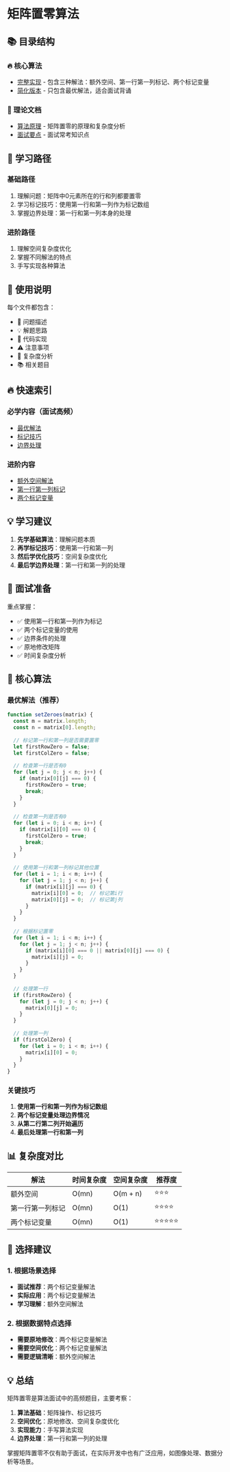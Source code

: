 # 矩阵置零算法

## 📚 目录结构

### 🔥 核心算法
- [完整实现](./setZeroes.js) - 包含三种解法：额外空间、第一行第一列标记、两个标记变量
- [简化版本](./simple-setZeroes.js) - 只包含最优解法，适合面试背诵

### 📖 理论文档
- [算法原理](./README.md) - 矩阵置零的原理和复杂度分析
- [面试要点](./interview-points.md) - 面试常考知识点

## 🎯 学习路径

### 基础路径
1. 理解问题：矩阵中0元素所在的行和列都要置零
2. 学习标记技巧：使用第一行和第一列作为标记数组
3. 掌握边界处理：第一行和第一列本身的处理

### 进阶路径
1. 理解空间复杂度优化
2. 掌握不同解法的特点
3. 手写实现各种算法

## 📝 使用说明

每个文件都包含：
- 📖 问题描述
- 💡 解题思路
- 🔧 代码实现
- ⚠️ 注意事项
- 🚀 复杂度分析
- 📚 相关题目

## 🔥 快速索引

### 必学内容（面试高频）
- [最优解法](./simple-setZeroes.js)
- [标记技巧](./simple-setZeroes.js)
- [边界处理](./simple-setZeroes.js)

### 进阶内容
- [额外空间解法](./setZeroes.js)
- [第一行第一列标记](./setZeroes.js)
- [两个标记变量](./setZeroes.js)

## 💡 学习建议

1. **先学基础算法**：理解问题本质
2. **再学标记技巧**：使用第一行和第一列
3. **然后学优化技巧**：空间复杂度优化
4. **最后学边界处理**：第一行和第一列的处理

## 🎪 面试准备

重点掌握：
- ✅ 使用第一行和第一列作为标记
- ✅ 两个标记变量的使用
- ✅ 边界条件的处理
- ✅ 原地修改矩阵
- ✅ 时间复杂度分析

## 🚀 核心算法

### 最优解法（推荐）
```javascript
function setZeroes(matrix) {
  const m = matrix.length;
  const n = matrix[0].length;
  
  // 标记第一行和第一列是否需要置零
  let firstRowZero = false;
  let firstColZero = false;
  
  // 检查第一行是否有0
  for (let j = 0; j < n; j++) {
    if (matrix[0][j] === 0) {
      firstRowZero = true;
      break;
    }
  }
  
  // 检查第一列是否有0
  for (let i = 0; i < m; i++) {
    if (matrix[i][0] === 0) {
      firstColZero = true;
      break;
    }
  }
  
  // 使用第一行和第一列标记其他位置
  for (let i = 1; i < m; i++) {
    for (let j = 1; j < n; j++) {
      if (matrix[i][j] === 0) {
        matrix[i][0] = 0;  // 标记第i行
        matrix[0][j] = 0;  // 标记第j列
      }
    }
  }
  
  // 根据标记置零
  for (let i = 1; i < m; i++) {
    for (let j = 1; j < n; j++) {
      if (matrix[i][0] === 0 || matrix[0][j] === 0) {
        matrix[i][j] = 0;
      }
    }
  }
  
  // 处理第一行
  if (firstRowZero) {
    for (let j = 0; j < n; j++) {
      matrix[0][j] = 0;
    }
  }
  
  // 处理第一列
  if (firstColZero) {
    for (let i = 0; i < m; i++) {
      matrix[i][0] = 0;
    }
  }
}
```

### 关键技巧
1. **使用第一行和第一列作为标记数组**
2. **两个标记变量处理边界情况**
3. **从第二行第二列开始遍历**
4. **最后处理第一行和第一列**

## 📊 复杂度对比

| 解法 | 时间复杂度 | 空间复杂度 | 推荐度 |
|------|------------|------------|--------|
| 额外空间 | O(mn) | O(m + n) | ⭐⭐⭐ |
| 第一行第一列标记 | O(mn) | O(1) | ⭐⭐⭐⭐ |
| 两个标记变量 | O(mn) | O(1) | ⭐⭐⭐⭐⭐ |

## 🎯 选择建议

### 1. 根据场景选择
- **面试推荐**：两个标记变量解法
- **实际应用**：两个标记变量解法
- **学习理解**：额外空间解法

### 2. 根据数据特点选择
- **需要原地修改**：两个标记变量解法
- **需要空间优化**：两个标记变量解法
- **需要逻辑清晰**：额外空间解法

## 💡 总结

矩阵置零是算法面试中的高频题目，主要考察：

1. **算法基础**：矩阵操作、标记技巧
2. **空间优化**：原地修改、空间复杂度优化
3. **实现能力**：手写算法实现
4. **边界处理**：第一行和第一列的处理

掌握矩阵置零不仅有助于面试，在实际开发中也有广泛应用，如图像处理、数据分析等场景。

